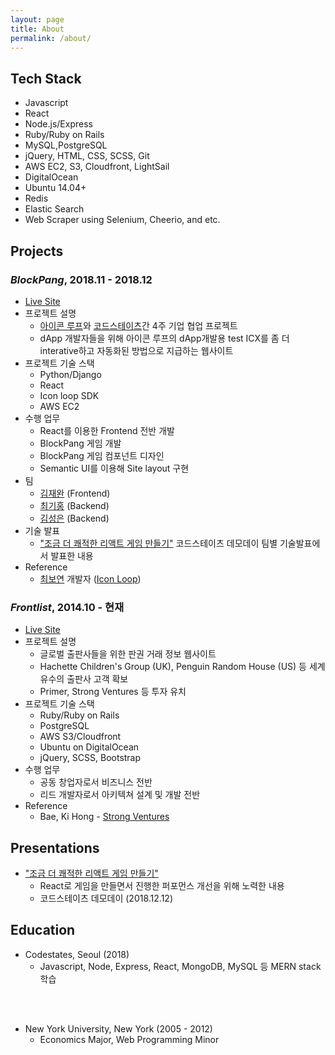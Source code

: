 ```yaml
---
layout: page
title: About
permalink: /about/
---
```


## Tech Stack
- Javascript
- React
- Node.js/Express
- Ruby/Ruby on Rails
- MySQL,PostgreSQL
- jQuery, HTML, CSS, SCSS, Git
- AWS EC2, S3, Cloudfront, LightSail
- DigitalOcean
- Ubuntu 14.04+
- Redis
- Elastic Search
- Web Scraper using Selenium, Cheerio, and etc.

## Projects

### ***BlockPang***, 2018.11 - 2018.12
- [Live Site](http://ec2-54-180-107-245.ap-northeast-2.compute.amazonaws.com/)
- 프로젝트 설명
  - [아이콘 루프](https://icon.foundation/?lang=en)와 [코드스테이츠](https://codestates.com)간 4주 기업 협업 프로젝트
  - dApp 개발자들을 위해 아이콘 루프의 dApp개발용 test ICX를 좀 더 interative하고 자동화된 방법으로 지급하는 웹사이트
- 프로젝트 기술 스택
  - Python/Django
  - React
  - Icon loop SDK
  - AWS EC2
- 수행 업무
  - React를 이용한 Frontend 전반 개발
  - BlockPang 게임 개발
  - BlockPang 게임 컴포넌트 디자인
  - Semantic UI를 이용해 Site layout 구현
- 팀
  - [김재완](https://github.com/lastrites2018) (Frontend)
  - [최기홍](https://github.com/khchoi0301) (Backend)
  - [김성은](https://github.com/sunnysid3up) (Backend)
- 기술 발표
  - ["조금 더 쾌적한 리액트 게임 만들기"](https://docs.google.com/presentation/d/1gPm73PNdEVNUoTyOmTfFY9324qAVQj93ZNllMOYofdE/edit?usp=sharing) 코드스테이츠 데모데이 팀별 기술발표에서 발표한 내용
- Reference
  - [최보연](https://github.com/boyeon555) 개발자 ([Icon Loop](https://icon.foundation))


### ***Frontlist***, 2014.10 - 현재
- [Live Site](https://frontlist.net)
- 프로젝트 설명
  - 글로벌 출판사들을 위한 판권 거래 정보 웹사이트
  - Hachette Children's Group (UK), Penguin Random House (US) 등 세계 유수의 출판사 고객 확보
  - Primer, Strong Ventures 등 투자 유치
- 프로젝트 기술 스택
  - Ruby/Ruby on Rails
  - PostgreSQL
  - AWS S3/Cloudfront
  - Ubuntu on DigitalOcean
  - jQuery, SCSS, Bootstrap
- 수행 업무
  - 공동 창업자로서 비즈니스 전반
  - 리드 개발자로서 아키텍쳐 설계 및 개발 전반
- Reference
  - Bae, Ki Hong - [Strong Ventures](http://www.strongvc.com/) 

## Presentations

- ["조금 더 쾌적한 리액트 게임 만들기"](https://docs.google.com/presentation/d/1gPm73PNdEVNUoTyOmTfFY9324qAVQj93ZNllMOYofdE/edit?usp=sharing)
  - React로 게임을 만들면서 진행한 퍼포먼스 개선을 위해 노력한 내용
  - 코드스테이츠 데모데이 (2018.12.12)

## Education
- Codestates, Seoul (2018)
  - Javascript, Node, Express, React, MongoDB, MySQL 등 MERN stack 학습
<br>
<br>

- New York University, New York (2005 - 2012)
  - Economics Major, Web Programming Minor
